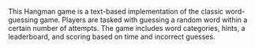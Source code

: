 This Hangman game is a text-based implementation of the classic word-guessing game. Players are tasked with guessing a random word within a certain number of attempts. The game includes word categories, hints, a leaderboard, and scoring based on time and incorrect guesses.
